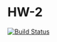 # HW-2
[![Build Status](https://app.travis-ci.com/ShivankSrivastava/HW-2.svg?branch=main)](https://app.travis-ci.com/ShivankSrivastava/HW-2)
